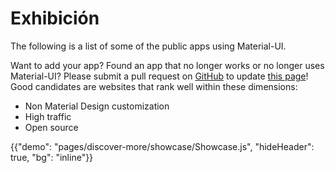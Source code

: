 # Exhibición

<p class="description">The following is a list of some of the public apps using Material-UI.</p>

Want to add your app? Found an app that no longer works or no longer uses Material-UI? Please submit a pull request on [GitHub](https://github.com/Foso/material-ui) to update [this page](https://github.com/Foso/material-ui/blob/master/docs/src/pages/discover-more/showcase/appList.js)! Good candidates are websites that rank well within these dimensions:

- Non Material Design customization
- High traffic
- Open source

{{"demo": "pages/discover-more/showcase/Showcase.js", "hideHeader": true, "bg": "inline"}}
